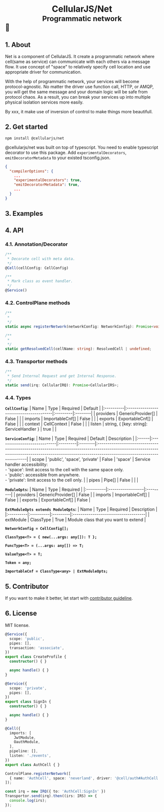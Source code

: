 # <div align="center">CellularJS/Net</div><div align="center"><sub>Programmatic network</sub></div><sub>🐘</sub>

## 1. About
Net is a component of CellularJS. It create a programmatic network where cell(same as service) can communicate with each others via a message flow. It use concept of "space" to relatively specify cell location and use appropriate driver for communication.

With the help of programmatic network, your services will become protocol-agnostic. No matter the driver use function call, HTTP, or AMQP, you will get the same message and your domain logic will be safe from protocol chaos. As a result, you can break your services up into multiple physical isolation services more easily.

By xxx, it make use of inversion of control to make things more beautifull.

## 2. Get started
```
npm install @cellularjs/net
```

@cellularjs/net was built on top of typescript. You need to enable typescript decorator to use this package. Add `experimentalDecorators`, `emitDecoratorMetadata` to your existed tsconfig.json.
```json
{
  "compilerOptions": {
    ...
    "experimentalDecorators": true,
    "emitDecoratorMetadata": true,
    ...
  }
}
```
## 3. Examples


## 4. API
### 4.1. Annotation/Decorator
```ts
/**
 * Decorate cell with meta data.
 */
@Cell(cellConfig: CellConfig)
```

```ts
/**
 * Mark class as event handler.
 */
@Service()
```

### 4.2. ControlPlane methods
```ts
/**
 * 
 */
static async registerNetwork(networkConfig: NetworkConfig): Promise<void>;
```

```ts
/**
 * 
 */
static getResolvedCell(cellName: string): ResolvedCell | undefined;
```

### 4.3. Transportor methods
```ts
/**
 * Send Internal Request and get Internal Response.
 */
static send(irq: CellularIRQ): Promise<CellularIRS>;
```

### 4.4. Types
**`CellConfig`:**
| Name      | Type                                    | Required | Default |
|:----------|:----------------------------------------|:---------|:--------|
| providers | GenericProvider[]                       | False    |         |
| imports   | ImportableCnf[]                         | False    |         |
| exports   | ExportableCnf[]                         | False    |         |
| context   | CellContext                             | False    |         |
| listen    | string, { [key: string]: ServiceHandler } | true     |         |

**`ServiceConfig`:**
| Name  | Type                         | Required | Default | Description                                                                                                                                                                                           |
|:------|:-----------------------------|:---------|:--------|:------------------------------------------------------------------------------------------------------------------------------------------------------------------------------------------------------|
| scope | 'public', 'space', 'private' | False    | 'space' | Service handler accessibility:<br/>- 'space': limit access to the cell with the same space only.<br/>- 'public': accessible from anywhere.<br/>- 'private': limit access to the cell only. |
| pipes | Pipe[]                       | False    |         |                                                                                                                                                                                                       |

**`ModuleOpts`:**
| Name      | Type              | Required |
|:----------|:------------------|:---------|
| providers | GenericProvider[] | False    |
| imports   | ImportableCnf[]   | False    |
| exports   | ExportableCnf[]   | False    |

**`ExtModuleOpts extends ModuleOpts`:**
| Name      | Type      | Required | Description                          |
|:----------|:----------|:---------|:-------------------------------------|
| extModule | ClassType | True     | Module class that you want to extend |

**`NetworkConfig = CellConfig[];`**

**`ClassType<T> = { new(...args: any[]): T };`**

**`FuncType<T> = (...args: any[]) => T;`**

**`ValueType<T> = T;`**

**`Token = any;`**

**`ImportableCnf = ClassType<any> | ExtModuleOpts;`**

## 5. Contributor
If you want to make it better, let start with [contributor guideline]().

## 6. License
MIT license.

```ts
@Service({
  scope: 'public',
  pipes: [],
  transaction: 'associate',
})
export class CreateProfile {
  constructor() { }

  async handle() { }
}

@Service({
  scope: 'private',
  pipes: [],
})
export class SignIn {
  constructor() { }

  async handle() { }
}

@Cell({
  imports: [
    JwtModule,
    OauthModule,
  ],
  pipeline: [],
  listen: './events',
})
export class AuthCell { }

ControlPlane.registerNetwork([
  { name: 'AuthCell', space: 'neverland', driver: '@cell/auth#AuthCell' },
]);

const irq = new IRQ({ to: 'AuthCell:SignIn' })
Transportor.send(irq).then((irs: IRS) => {
  console.log(irs);
});
```